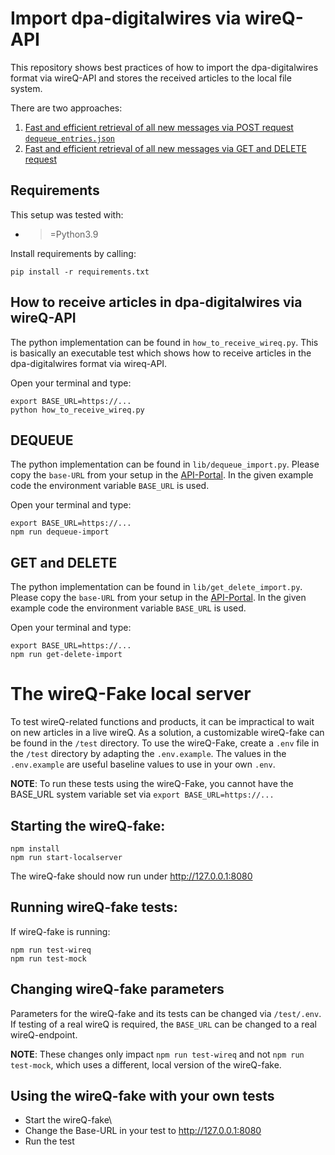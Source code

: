 # Import dpa-digitalwires via wireQ-API

This repository shows best practices of how to import the dpa-digitalwires
format via wireQ-API and stores the received articles to the local file system.

There are two approaches:
1. [Fast and efficient retrieval of all new messages via POST request `dequeue_entries.json`](#dequeue)
2. [Fast and efficient retrieval of all new messages via GET and DELETE request](#get-and-delete)

## Requirements

This setup was tested with:

* >=Python3.9

Install requirements by calling:

```
pip install -r requirements.txt
```

## How to receive articles in dpa-digitalwires via wireQ-API

The python implementation can be found in `how_to_receive_wireq.py`.
This is basically an executable test which shows how to receive articles in the
dpa-digitalwires format via wireq-API.

Open your terminal and type:
```
export BASE_URL=https://...
python how_to_receive_wireq.py
```

## DEQUEUE

The python implementation can be found in `lib/dequeue_import.py`.
Please copy the `base-URL` from your setup in the [API-Portal](https://api-portal.dpa-newslab.com).
In the given example code the environment variable `BASE_URL` is used.

Open your terminal and type:
```
export BASE_URL=https://...
npm run dequeue-import
```

## GET and DELETE

The python implementation can be found in `lib/get_delete_import.py`.
Please copy the `base-URL` from your setup in the [API-Portal](https://api-portal.dpa-newslab.com).
In the given example code the environment variable `BASE_URL` is used.

Open your terminal and type:
```
export BASE_URL=https://...
npm run get-delete-import
```

# The wireQ-Fake local server

To test wireQ-related functions and products, it can be impractical to wait on new articles in a live wireQ.
As a solution, a customizable wireQ-fake can be found in the `/test` directory. 
To use the wireQ-Fake, create a `.env` file in the `/test` directory by adapting the `.env.example`. The 
values in the `.env.example` are useful baseline values to use in your own `.env`.

**NOTE**: To run these tests using the wireQ-Fake, you cannot have the BASE_URL system variable set via 
`export BASE_URL=https://...`

## Starting the wireQ-fake:
```
npm install
npm run start-localserver
```

The wireQ-fake should now run under http://127.0.0.1:8080

## Running wireQ-fake tests:

If wireQ-fake is running:
```
npm run test-wireq
npm run test-mock
```

## Changing wireQ-fake parameters

Parameters for the wireQ-fake and its tests can be changed via `/test/.env`. If testing of a real wireQ is required, 
the `BASE_URL` can be changed to a real wireQ-endpoint.

**NOTE**: These changes only impact `npm run test-wireq` and not `npm run test-mock`, which uses a different, 
local version of the wireQ-fake.

## Using the wireQ-fake with your own tests

- Start the wireQ-fake\
- Change the Base-URL in your test to http://127.0.0.1:8080
- Run the test
